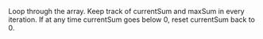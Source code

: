 Loop through the array. Keep track of currentSum and maxSum in every iteration. If at
any time currentSum goes below 0, reset currentSum back to 0.